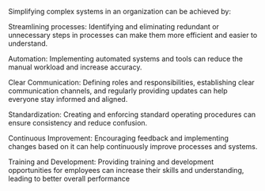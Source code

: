 

Simplifying complex systems in an organization can be achieved by:

Streamlining processes: Identifying and eliminating redundant or unnecessary steps in processes can make them more efficient and easier to understand.

Automation: Implementing automated systems and tools can reduce the manual workload and increase accuracy.

Clear Communication: Defining roles and responsibilities, establishing clear communication channels, and regularly providing updates can help everyone stay informed and aligned.

Standardization: Creating and enforcing standard operating procedures can ensure consistency and reduce confusion.

Continuous Improvement: Encouraging feedback and implementing changes based on it can help continuously improve processes and systems.

Training and Development: Providing training and development opportunities for employees can increase their skills and understanding, leading to better overall performance